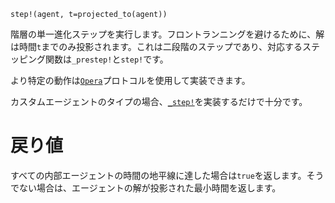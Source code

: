 ```
step!(agent, t=projected_to(agent))
```

階層の単一進化ステップを実行します。フロントランニングを避けるために、解は時間`t`までのみ投影されます。これは二段階のステップであり、対応するステッピング関数は`_prestep!`と`step!`です。

より特定の動作は[`Opera`](@ref)プロトコルを使用して実装できます。

カスタムエージェントのタイプの場合、[`_step!`](@ref)を実装するだけで十分です。

# 戻り値

すべての内部エージェントの時間の地平線に達した場合は`true`を返します。そうでない場合は、エージェントの解が投影された最小時間を返します。
